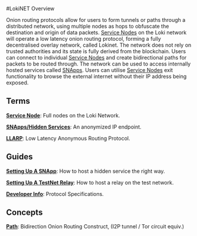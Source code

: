 #LokiNET Overview

Onion routing protocols allow for users to form tunnels or paths through a distributed network, using multiple nodes as hops to obfuscate the destination and origin of data packets. [Service Nodes](../ServiceNodes/SNOverview.md) on the Loki network will operate a low latency onion routing protocol, forming a fully decentralised overlay network, called Lokinet.  The network does not rely on trusted authorities and its state is fully derived from the blockchain.  Users can connect to individual [Service Nodes](../ServiceNodes/SNOverview.md) and create bidirectional paths for packets to be routed through.  The network can be used to access internally hosted services called [SNApps](../LokiNET/SNapps.md). Users can utilise
[Service Nodes](../ServiceNodes/SNOverview.md) exit functionality to browse the external internet without their IP address
being exposed.

## Terms

**[Service Node](../ServiceNodes/SNOverview.md)**: Full nodes on the Loki Network.

**[SNApps/Hidden Services](../LokiNET/SNapps.md)**: An anonymized IP endpoint.

**[LLARP](../LokiNET/LLARP.md)**: Low Latency Anonymous Routing Protocol.

## Guides

**[Setting Up A SNApp](../LokiNET/Guides/SNApps.md)**: How to host a hidden service the right way.

**[Setting Up A TestNet Relay](../LokiNET/Guides/TestNetRelay.md)**: How to host a relay on the test network.

**[Developer Info](../LokiNET/DeveloperInfo.md)**: Protocol Specifications.

## Concepts

**[Path](../LokiNET/LLARP.md)**: Bidirection Onion Routing Construct, (I2P tunnel / Tor circuit equiv.)



